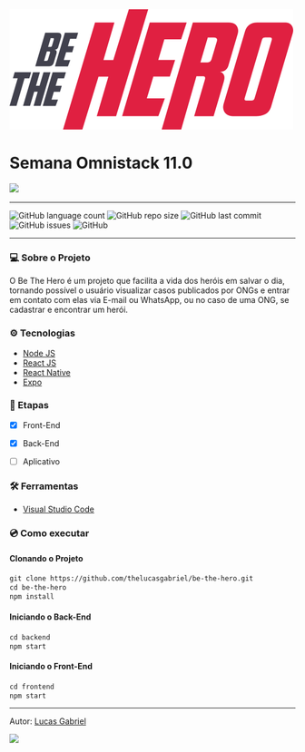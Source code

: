 <img src="frontend/src/assets/logo.svg" >

# Semana Omnistack 11.0

<img src="frontend/src/assets/prev.png">

---

![GitHub language count](https://img.shields.io/github/languages/count/thelucasgabriel/be-the-hero) 
![GitHub repo size](https://img.shields.io/github/repo-size/thelucasgabriel/be-the-hero)
![GitHub last commit](https://img.shields.io/github/last-commit/thelucasgabriel/be-the-hero)
![GitHub issues](https://img.shields.io/github/issues-raw/thelucasgabriel/be-the-hero)
![GitHub](https://img.shields.io/github/license/thelucasgabriel/be-the-hero)

---

### :computer: Sobre o Projeto 

O Be The Hero é um projeto que facilita a vida dos heróis em salvar o dia, tornando possível o usuário visualizar casos publicados por ONGs e entrar em contato com elas via E-mail ou WhatsApp, ou no caso de uma ONG, se cadastrar e encontrar um herói.

### :gear: Tecnologias 

* [Node JS](https://nodejs.org/)
* [React JS](https://reactjs.org/)
* [React Native](https://reactnative.dev/)
* [Expo](https://expo.io/)

### :pencil: Etapas

- [x] Front-End
- [x] Back-End
- [ ] Aplicativo


### :hammer_and_wrench: Ferramentas

* [Visual Studio Code](https://code.visualstudio.com/)

### 	:cd: Como executar

#### Clonando o Projeto

```
git clone https://github.com/thelucasgabriel/be-the-hero.git
cd be-the-hero
npm install
```
#### Iniciando o Back-End
```
cd backend
npm start
```

#### Iniciando o Front-End
```
cd frontend
npm start
```

***


Autor: [Lucas Gabriel](https://github.com/thelucasgabriel/)

[<img src="http://img.shields.io/badge/GitHub-thelucasgabriel-lightgrey?logo=github">](https://github.com/thelucasgabriel/)

